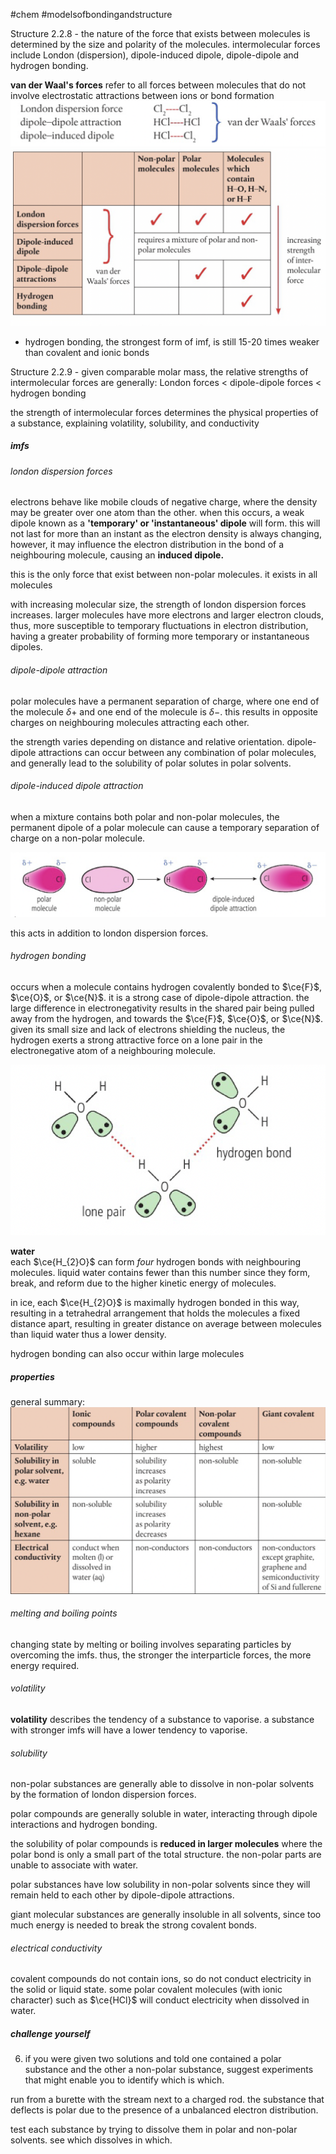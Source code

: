 #chem #modelsofbondingandstructure   
  
Structure 2.2.8 - the nature of the force that exists between molecules is determined by the size and polarity of the molecules. intermolecular forces include London (dispersion), dipole-induced dipole, dipole-dipole and hydrogen bonding.  
  
**van der Waal's forces** refer to all forces between molecules that do not involve electrostatic attractions between ions or bond formation  
![van der waal's forces.png](Media/1%20Structure/1.2/2%20covalent/van%20der%20waal's%20forces.png)  
![intermolecular forces chart.png](Media/1%20Structure/1.2/2%20covalent/intermolecular%20forces%20chart.png)  
  
- hydrogen bonding, the strongest form of imf, is still 15-20 times weaker than covalent and ionic bonds  
  
Structure 2.2.9 - given comparable molar mass, the relative strengths of intermolecular forces are generally: London forces < dipole-dipole forces < hydrogen bonding  
  
the strength of intermolecular forces determines the physical properties of a substance, explaining volatility, solubility, and conductivity  
  
##### imfs  
  
###### london dispersion forces  
electrons behave like mobile clouds of negative charge, where the density may be greater over one atom than the other. when this occurs, a weak dipole known as a **'temporary' or 'instantaneous' dipole** will form. this will not last for more than an instant as the electron density is always changing, however, it may influence the electron distribution in the bond of a neighbouring molecule, causing an **induced dipole.**  
  
this is the only force that exist between non-polar molecules. it exists in all molecules  
  
with increasing molecular size, the strength of london dispersion forces increases. larger molecules have more electrons and larger electron clouds, thus, more susceptible to temporary fluctuations in electron distribution, having a greater probability of forming more temporary or instantaneous dipoles.  
  
###### dipole-dipole attraction  
polar molecules have a permanent separation of charge, where one end of the molecule $\delta+$ and one end of the molecule is $\delta-$. this results in opposite charges on neighbouring molecules attracting each other.  
  
the strength varies depending on distance and relative orientation. dipole-dipole attractions can occur between any combination of polar molecules, and generally lead to the solubility of polar solutes in polar solvents.  
  
###### dipole-induced dipole attraction  
when a mixture contains both polar and non-polar molecules, the permanent dipole of a polar molecule can cause a temporary separation of charge on a non-polar molecule.  
  
![dipole-induced dipole attraction.png](Media/1%20Structure/1.2/2%20covalent/dipole-induced%20dipole%20attraction.png)  
  
this acts in addition to london dispersion forces.  
  
###### hydrogen bonding  
occurs when a molecule contains hydrogen covalently bonded to $\ce{F}$, $\ce{O}$, or $\ce{N}$. it is a strong case of dipole-dipole attraction. the large difference in electronegativity results in the shared pair being pulled away from the hydrogen, and towards the $\ce{F}$, $\ce{O}$, or $\ce{N}$. given its small size and lack of electrons shielding the nucleus, the hydrogen exerts a strong attractive force on a lone pair in the electronegative atom of a neighbouring molecule.  
  
![hydrogen bonding.png](Media/1%20Structure/1.2/2%20covalent/hydrogen%20bonding.png)  
  
**water**  
each $\ce{H_{2}O}$ can form *four* hydrogen bonds with neighbouring molecules. liquid water contains fewer than this number since they  form, break, and reform due to the higher kinetic energy of molecules.  
  
in ice, each $\ce{H_{2}O}$ is maximally hydrogen bonded in this way, resulting in a tetrahedral arrangement that holds the molecules a fixed distance apart, resulting in greater distance on average between molecules than liquid water thus a lower density.  
  
hydrogen bonding can also occur within large molecules  
  
##### properties  
general summary:  
![imfs and physical properties.png](Media/1%20Structure/1.2/2%20covalent/imfs%20and%20physical%20properties.png)  
  
###### melting and boiling points  
changing state by melting or boiling involves separating particles by overcoming the imfs. thus, the stronger the interparticle forces, the more energy required.  
  
###### volatility  
**volatility** describes the tendency of a substance to vaporise. a substance with stronger imfs will have a lower tendency to vaporise.   
  
###### solubility  
non-polar substances are generally able to dissolve in non-polar solvents by the formation of london dispersion forces.   
  
polar compounds are generally soluble in water, interacting through dipole interactions and hydrogen bonding.  
  
the solubility of polar compounds is **reduced in larger molecules** where the polar bond is only a small part of the total structure. the non-polar parts are unable to associate with water.  
  
polar substances have low solubility in non-polar solvents since they will remain held to each other by dipole-dipole attractions.  
  
giant molecular substances are generally insoluble in all solvents, since too much energy is needed to break the strong covalent bonds.  
  
###### electrical conductivity  
covalent compounds do not contain ions, so do not conduct electricity in the solid or liquid state. some polar covalent molecules (with ionic character) such as $\ce{HCl}$ will conduct electricity when dissolved in water.  
  
##### challenge yourself  
6. if you were given two solutions and told one contained a polar substance and the other a non-polar substance, suggest experiments that might enable you to identify which is which.  
  
run from a burette with the stream next to a charged rod. the substance that deflects is polar due to the presence of a unbalanced electron distribution.  
  
test each substance by trying to dissolve them in polar and non-polar solvents. see which dissolves in which.